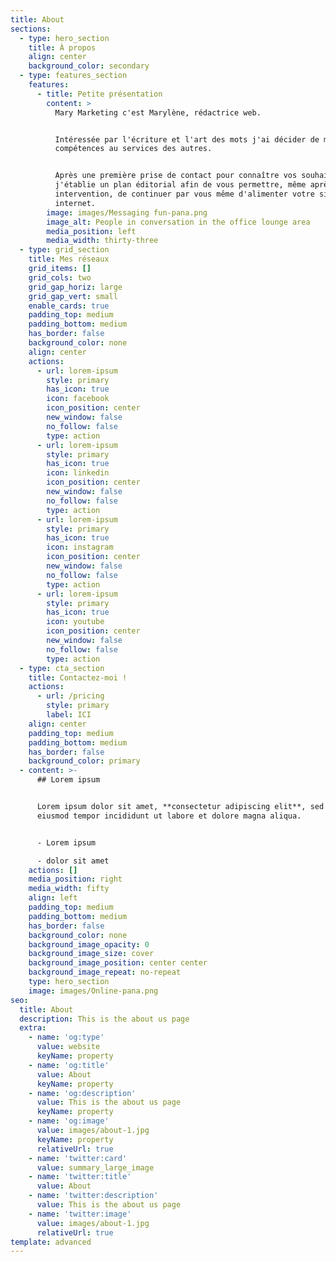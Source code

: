 ```yaml
---
title: About
sections:
  - type: hero_section
    title: À propos
    align: center
    background_color: secondary
  - type: features_section
    features:
      - title: Petite présentation
        content: >
          Mary Marketing c'est Marylène, rédactrice web.


          Intéressée par l'écriture et l'art des mots j'ai décider de mettre mes
          compétences au services des autres.


          Après une première prise de contact pour connaître vos souhaits,
          j'établie un plan éditorial afin de vous permettre, même après mon
          intervention, de continuer par vous même d'alimenter votre site
          internet.
        image: images/Messaging fun-pana.png
        image_alt: People in conversation in the office lounge area
        media_position: left
        media_width: thirty-three
  - type: grid_section
    title: Mes réseaux
    grid_items: []
    grid_cols: two
    grid_gap_horiz: large
    grid_gap_vert: small
    enable_cards: true
    padding_top: medium
    padding_bottom: medium
    has_border: false
    background_color: none
    align: center
    actions:
      - url: lorem-ipsum
        style: primary
        has_icon: true
        icon: facebook
        icon_position: center
        new_window: false
        no_follow: false
        type: action
      - url: lorem-ipsum
        style: primary
        has_icon: true
        icon: linkedin
        icon_position: center
        new_window: false
        no_follow: false
        type: action
      - url: lorem-ipsum
        style: primary
        has_icon: true
        icon: instagram
        icon_position: center
        new_window: false
        no_follow: false
        type: action
      - url: lorem-ipsum
        style: primary
        has_icon: true
        icon: youtube
        icon_position: center
        new_window: false
        no_follow: false
        type: action
  - type: cta_section
    title: Contactez-moi !
    actions:
      - url: /pricing
        style: primary
        label: ICI
    align: center
    padding_top: medium
    padding_bottom: medium
    has_border: false
    background_color: primary
  - content: >-
      ## Lorem ipsum


      Lorem ipsum dolor sit amet, **consectetur adipiscing elit**, sed do
      eiusmod tempor incididunt ut labore et dolore magna aliqua.


      - Lorem ipsum

      - dolor sit amet
    actions: []
    media_position: right
    media_width: fifty
    align: left
    padding_top: medium
    padding_bottom: medium
    has_border: false
    background_color: none
    background_image_opacity: 0
    background_image_size: cover
    background_image_position: center center
    background_image_repeat: no-repeat
    type: hero_section
    image: images/Online-pana.png
seo:
  title: About
  description: This is the about us page
  extra:
    - name: 'og:type'
      value: website
      keyName: property
    - name: 'og:title'
      value: About
      keyName: property
    - name: 'og:description'
      value: This is the about us page
      keyName: property
    - name: 'og:image'
      value: images/about-1.jpg
      keyName: property
      relativeUrl: true
    - name: 'twitter:card'
      value: summary_large_image
    - name: 'twitter:title'
      value: About
    - name: 'twitter:description'
      value: This is the about us page
    - name: 'twitter:image'
      value: images/about-1.jpg
      relativeUrl: true
template: advanced
---
```

